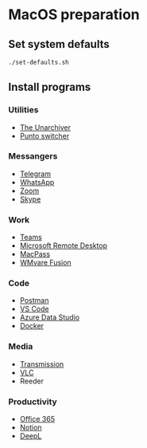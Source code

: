 # MacOS preparation

## Set system defaults

```bash
./set-defaults.sh
```

## Install programs 

### Utilities

- [The Unarchiver](https://apps.apple.com/ru/app/the-unarchiver/id425424353?l=en&mt=12)
- [Punto switcher](https://yandex.ru/soft/punto/download/?os=mac)

### Messangers

- [Telegram](https://apps.apple.com/ru/app/telegram/id747648890?l=en&mt=12)
- [WhatsApp](https://web.whatsapp.com/desktop/mac/files/WhatsApp.dmg)
- [Zoom](https://zoom.us/client/latest/Zoom.pkg)
- [Skype](https://go.skype.com/mac.download)

### Work

- [Teams](https://go.microsoft.com/fwlink/p/?LinkID=869428&clcid=0x419&culture=ru-ru&country=RU&lm=deeplink&lmsrc=groupChatMarketingPageWeb&cmpid=directDownloadMac)
- [Microsoft Remote Desktop](https://apps.apple.com/ru/app/microsoft-remote-desktop/id1295203466?l=en&mt=12)
- [MacPass](https://github.com/MacPass/MacPass/releases)
- [WMvare Fusion](https://www.vmware.com/go/getfusion)

### Code

- [Postman](https://www.postman.com/downloads)
- [VS Code](https://code.visualstudio.com/download)
- [Azure Data Studio](https://github.com/microsoft/azuredatastudio/releases)
- [Docker](https://docs.docker.com/desktop/mac/install)

### Media

- [Transmission](https://transmissionbt.com/download)
- [VLC](https://www.videolan.org/vlc/download-macosx.en.html)
- Reeder

### Productivity

- [Office 365](https://apps.apple.com/ru/app-bundle/microsoft-365/id1450038993?l=en&mt=12)
- [Notion](https://www.notion.so/desktop)
- [DeepL](https://www.deepl.com/macos/download/DeepL.dmg)